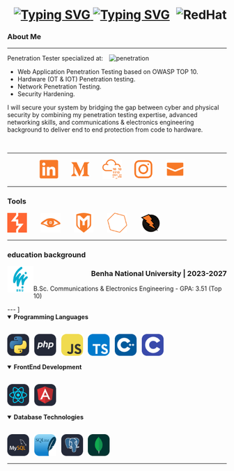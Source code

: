 <h1 align="center" >
  <a href="https://git.io/typing-svg">
    <img src="https://readme-typing-svg.demolab.com?font=Fira+Code&weight=500&size=30&duration=1&pause=&color=F77927&center=true&repeat=false&width=500&lines=Kirolos+Tamer" alt="Typing SVG" />
    <img src="https://github.com/tandpfun/skill-icons/blob/main/icons/RedHat-Dark.svg" align="right" height="40" alt="RedHat" />
    <img src="https://readme-typing-svg.demolab.com?font=Fira+Code&weight=500&size=30&duration=5500&pause=500&color=F77927&center=true&width=500&lines=Penetration+Tester;Hack+%26+secure+before+hacked." alt="Typing SVG"/>
  </a>
</h1>

### About Me

---
<img align="right" alt="penetration" width="270" src="https://media3.giphy.com/media/v1.Y2lkPTc5MGI3NjExaTlkcmdhbzhzbXhrNXR4N3l0bTloc3AzOHA1OTEzYzBkOTZpbjh3biZlcD12MV9pbnRlcm5hbF9naWZfYnlfaWQmY3Q9Zw/l0IyeheChYxx2byDu/giphy.gif">

Penetration Tester specialized at:
- Web Application Penetration Testing based on OWASP TOP 10.
- Hardware (OT & IOT) Penetration testing.  
- Network Penetration Testing.
- Security Hardening.  

I will secure your system by bridging the gap between cyber and physical security by combining my penetration testing expertise, advanced networking skills, and communications & electronics engineering background to deliver end to end protection from code to hardware.

<br>

---
<p align="center">
  <a href="https://www.linkedin.com/in/kirolostamer"><img width="45px" alt="Linkedin" title="Linkedin" src="https://github.com/Kirolos-Tamer/Kirolos-Tamer/blob/main/linkedin-svgrepo-com%20(3).svg"/></a>
  &#8287;&#8287;&#8287;&#8287;&#8287;
  <a href="https://medium.com/@engkirolostamer"><img width="45px" alt="Medium" title="Medium" src="https://github.com/Kirolos-Tamer/Kirolos-Tamer/blob/main/medium-svgrepo-com.svg"/></a>
  &#8287;&#8287;&#8287;&#8287;&#8287;
  <a href="https://tryhackme.com/p/KirolosTamer"><img width="45px" alt="TryHackMe" title="TryHackMe" src="https://github.com/Kirolos-Tamer/Kirolos-Tamer/blob/main/Untitled%20design%20(1).svg"/></a>
  &#8287;&#8287;&#8287;&#8287;&#8287;
  <a href="https://www.instagram.com/_.kir0l0s._/"><img width="45px" alt="Insagram" title="Instagram" src="https://github.com/Kirolos-Tamer/Kirolos-Tamer/blob/main/instagram-svgrepo-com.svg"/></a>
  &#8287;&#8287;&#8287;&#8287;&#8287;
  <a href="https:mailto:engkirolostamer@gmail.com"><img width="45px" alt="Email" title="Email" src="https://github.com/Kirolos-Tamer/Kirolos-Tamer/blob/main/email-svgrepo-com.svg"/></a>
  &#8287;&#8287;&#8287;&#8287;&#8287;
</p>



---
### Tools

<p align="left">
  <img width="45px" alt="Brupsuite" title="Burpsuite" src="https://github.com/Kirolos-Tamer/Kirolos-Tamer/blob/main/Untitled%20design%20(4).svg"/>
  &#8287;&#8287;&#8287;&#8287;&#8287;&#8287;
  <img width="45px" alt="Medium" title="Nmap" src="https://github.com/Kirolos-Tamer/Kirolos-Tamer/blob/main/Nmap%20(1).svg"/>
  &#8287;&#8287;&#8287;&#8287;&#8287;&#8287;
  <img width="45px" alt="TryHackMe" title="Metasploit" src="https://github.com/Kirolos-Tamer/Kirolos-Tamer/blob/main/Metasploit%20(1).svg"/>
  &#8287;&#8287;&#8287;&#8287;&#8287;&#8287;
  <img width="45px" alt="Insagram" title="Nessus" src="https://github.com/Kirolos-Tamer/Kirolos-Tamer/blob/main/Nessus%20(1).svg"/>
  &#8287;&#8287;&#8287;&#8287;&#8287;&#8287;
  <img width="45px" alt="Email" title="OWASPZap" src="https://github.com/Kirolos-Tamer/Kirolos-Tamer/blob/main/Untitled%20design%20(6).svg"/>
  &#8287;&#8287;&#8287;&#8287;&#8287;&#8287;
</p>

---
### education background
<img align="left" width="60px" alt="BNU" title="BNU" src="https://github.com/Kirolos-Tamer/Kirolos-Tamer/blob/main/BNUlogo.svg"/>
<h3 align="right"> Benha National University | 2023-2027 </h3>
<p>B.Sc. Communications & Electronics Engineering - GPA: 3.51 (Top 10)</p>
---
]
<details open>
<summary><b>Programming Languages</b></summary>
<br>  
<p align="left">
  <img src="https://github.com/tandpfun/skill-icons/blob/main/icons/Python-Dark.svg" height="50" alt="Python" />
  &#8287;
  <img src="https://github.com/tandpfun/skill-icons/blob/main/icons/PHP-Dark.svg" height="50" alt="Php" />
  &#8287;
  <img src="https://github.com/tandpfun/skill-icons/blob/main/icons/JavaScript.svg" height="50" alt="JavaScript" />
  &#8287;
  <img src="https://github.com/tandpfun/skill-icons/raw/main/icons/TypeScript.svg" height="50" alt="TypeScript" />
  &#8287;
  <img src="https://github.com/tandpfun/skill-icons/raw/main/icons/CPP.svg" height="50" alt="C++" />
  &#8287;
  <img src="https://github.com/tandpfun/skill-icons/raw/main/icons/C.svg" height="50" alt="C" />
  &#8287;
  <img src="" height="50" alt="" />
  &#8287;&#8287;
</details>

<details open>
<summary><b>FrontEnd Development</b></summary>
<br>  
<p align="left">
  <img src="https://github.com/tandpfun/skill-icons/raw/main/icons/React-Dark.svg" height="50" alt="React" />
  &#8287;
  <img src="https://github.com/tandpfun/skill-icons/raw/main/icons/Angular-Dark.svg" height="50" alt="Angular" />
  &#8287;
</details>

<details open>
<summary><b>Database Technologies</b></summary>
<br>  
<p align="left">
  <img src="https://github.com/tandpfun/skill-icons/raw/main/icons/MySQL-Dark.svg" height="50" alt="MySQL" />
  &#8287;
  <img src="https://github.com/tandpfun/skill-icons/raw/main/icons/SQLite.svg" height="50" alt="SQLite" />
  &#8287;
  <img src="https://github.com/tandpfun/skill-icons/raw/main/icons/PostgreSQL-Dark.svg" height="50" alt="Postgresql" />
  &#8287;
  <img src="https://github.com/tandpfun/skill-icons/raw/main/icons/MongoDB.svg" height="50" alt="MongoDB" />
  &#8287;
</details>

---

  



<!--
**Kirolos-Tamer/Kirolos-Tamer** is a ✨ _special_ ✨ repository because its `README.md` (this file) appears on your GitHub profile.

Here are some ideas to get you started:

- 🔭 I’m currently working on ...
- 🌱 I’m currently learning ...
- 👯 I’m looking to collaborate on ...
- 🤔 I’m looking for help with ...
- 💬 Ask me about ...
- 📫 How to reach me: ...
- 😄 Pronouns: ...
- ⚡ Fun fact: ...
-->
